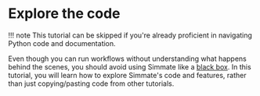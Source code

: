 # Explore the code

!!! note 
    This tutorial can be skipped if you're already proficient in navigating Python code and documentation.

Even though you can run workflows without understanding what happens behind the scenes, you should avoid using Simmate like a [black box](https://en.wikipedia.org/wiki/Black_box). In this tutorial, you will learn how to explore Simmate's code and features, rather than just copying/pasting code from other tutorials.

